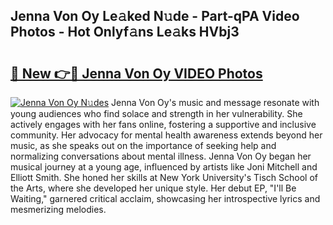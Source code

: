 ## Jenna Von Oy Le𝚊ked N𝚞de - Part-qPA Video Photos - Hot Onlyf𝚊ns Le𝚊ks HVbj3

# <h2><a href="http://ab26949.deff.icu/?id=Jenna+Von+Oy">🔗 New 👉🔴 Jenna Von Oy VIDEO Photos</a></h2>

[![Jenna Von Oy N𝚞des](https://i.imgur.com/rIISA9y.gif)](http://ab26949.deff.icu/?id=Jenna+Von+Oy)
Jenna Von Oy's music and message resonate with young audiences who find solace and strength in her vulnerability. She actively engages with her fans online, fostering a supportive and inclusive community. Her advocacy for mental health awareness extends beyond her music, as she speaks out on the importance of seeking help and normalizing conversations about mental illness. Jenna Von Oy began her musical journey at a young age, influenced by artists like Joni Mitchell and Elliott Smith. She honed her skills at New York University's Tisch School of the Arts, where she developed her unique style. Her debut EP, "I'll Be Waiting," garnered critical acclaim, showcasing her introspective lyrics and mesmerizing melodies.
